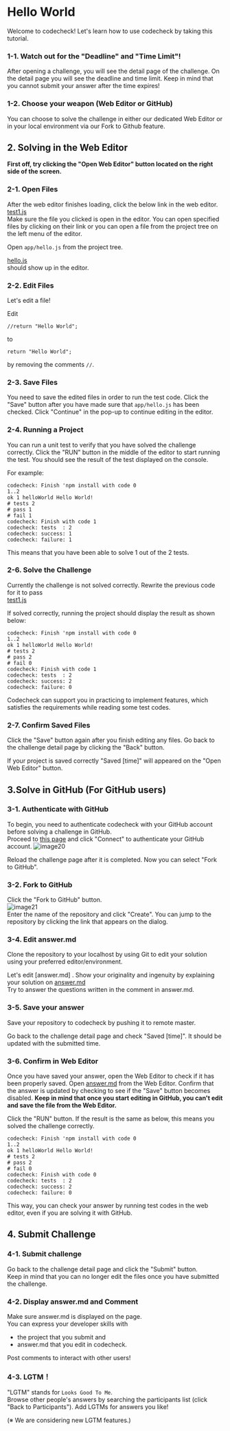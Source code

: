 # Hello World

Welcome to codecheck!
Let's learn how to use codecheck by taking this tutorial.

### 1-1.  Watch out for the "Deadline" and "Time Limit"!
After opening a challenge, you will see the detail page of the challenge.
On the detail page you will see the deadline and time limit.
Keep in mind that you cannot submit your answer after the time expires!

### 1-2. Choose your weapon (Web Editor or GitHub)
You can choose to solve the challenge in either our dedicated Web Editor or in your local environment via our Fork to Github feature.

## 2. Solving in the Web Editor
**First off, try clicking the "Open Web Editor" button located on the right side of the screen.**

### 2-1. Open Files
After the web editor finishes loading, click the below link in the web editor.  
[test1.js](test/test1.js)  
Make sure the file you clicked is open in the editor.
You can open specified files by clicking on their link or you can open a file from the project tree on the left menu of the editor.

Open ``` app/hello.js ``` from the project tree.  

[hello.js](app/hello.js)  
should show up in the editor.

### 2-2. Edit Files
Let's edit a file!  

Edit
```
//return "Hello World";
```
to
```
return "Hello World";
```
by removing the comments `//`. 

### 2-3. Save Files
You need to save the edited files in order to run the test code.
Click the "Save" button after you have made sure that ```app/hello.js``` has been checked.
Click "Continue" in the pop-up to continue editing in the editor.

### 2-4. Running a Project
You can run a unit test to verify that you have solved the challenge correctly.
Click the "RUN" button in the middle of the editor to start running the test.
You should see the result of the test displayed on the console.

For example:
```
codecheck: Finish 'npm install with code 0
1..2
ok 1 helloWorld Hello World!
# tests 2
# pass 1
# fail 1
codecheck: Finish with code 1
codecheck: tests  : 2
codecheck: success: 1
codecheck: failure: 1
```
This means that you have been able to solve 1 out of the 2 tests.

### 2-6. Solve the Challenge
Currently the challenge is not solved correctly. 
Rewrite the previous code for it to pass  
[test1.js](test/test1.js)  

If solved correctly, running the project should display the result as shown below:

```
codecheck: Finish 'npm install with code 0
1..2
ok 1 helloWorld Hello World!
# tests 2
# pass 2
# fail 0
codecheck: Finish with code 1
codecheck: tests  : 2
codecheck: success: 2
codecheck: failure: 0
```

Codecheck can support you in practicing to implement features, which satisfies the requirements while reading some test codes.

### 2-7. Confirm Saved Files
Click the "Save" button again after you finish editing any files.
Go back to the challenge detail page by clicking the "Back" button.

If your project is saved correctly "Saved [time]" will appeared on the "Open Web Editor" button.

## 3.Solve in GitHub (For GitHub users)
### 3-1. Authenticate with GitHub
To begin, you need to authenticate codecheck with your GitHub account before solving a challenge in GitHub.  
Proceed to [this page](https://app.code-check.io/settings/social) and click "Connect" to authenticate your GitHub account.
![image20](images/s20.png)  

Reload the challenge page after it is completed.
Now you can select "Fork to GitHub".

### 3-2. Fork to GitHub
Click the "Fork to GitHub" button.  
![image21](images/s21.png)  
Enter the name of the repository and click "Create".
You can jump to the repository by clicking the link that appears on the dialog.

### 3-4. Edit answer.md
Clone the repository to your localhost by using Git to edit your solution using your preferred editor/environment.

Let's edit [answer.md] .
Show your originality and ingenuity by explaining your solution on [answer.md](answer.md)  
Try to answer the questions written in the comment in answer.md.

### 3-5. Save your answer
Save your repository to codecheck by pushing it to remote master.

Go back to the challenge detail page and check "Saved [time]".
It should be updated with the submitted time.

### 3-6. Confirm in Web Editor
Once you have saved your answer, open the Web Editor to check if it has been properly saved.
Open [answer.md](answer.md) from the Web Editor.
Confirm that the answer is updated by checking to see if the "Save" button becomes disabled.
**Keep in mind that once you start editing in GitHub, you can't edit and save the file from the Web Editor.**

Click the "RUN" button.
If the result is the same as below, this means you solved the challenge correctly.

```
codecheck: Finish 'npm install with code 0
1..2
ok 1 helloWorld Hello World!
# tests 2
# pass 2
# fail 0
codecheck: Finish with code 0
codecheck: tests  : 2
codecheck: success: 2
codecheck: failure: 0
```
This way, you can check your answer by running test codes in the web editor, even if you are solving it with GitHub.


## 4. Submit Challenge
### 4-1. Submit challenge
Go back to the challenge detail page and click the "Submit" button.  
Keep in mind that you can no longer edit the files once you have submitted the challenge.


### 4-2. Display answer.md and Comment
Make sure answer.md is displayed on the page.  
You can express your developer skills with
- the project that you submit and
- answer.md that you edit 
in codecheck.

Post comments to interact with other users!

### 4-3. LGTM！
"LGTM" stands for `Looks Good To Me`.  
Browse other people's answers by searching the participants list (click "Back to Participants").
Add LGTMs for answers you like!

(※ We are considering new LGTM features.)
